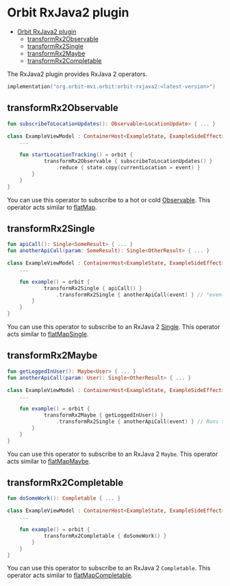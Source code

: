# Orbit RxJava2 plugin

- [Orbit RxJava2 plugin](#orbit-rxjava2-plugin)
  - [transformRx2Observable](#transformrx2observable)
  - [transformRx2Single](#transformrx2single)
  - [transformRx2Maybe](#transformrx2maybe)
  - [transformRx2Completable](#transformrx2completable)

The RxJava2 plugin provides RxJava 2 operators.

```kotlin
implementation("org.orbit-mvi.orbit:orbit-rxjava2:<latest-version>")
```

## transformRx2Observable

``` kotlin
fun subscribeToLocationUpdates(): Observable<LocationUpdate> { ... }

class ExampleViewModel : ContainerHost<ExampleState, ExampleSideEffect> {
    ...

    fun startLocationTracking() = orbit {
            transformRx2Observable { subscribeToLocationUpdates() }
                .reduce { state.copy(currentLocation = event) }
        }
    }
}
```

You can use this operator to subscribe to a hot or cold [Observable](http://reactivex.io/documentation/observable.html).
This operator acts similar to [flatMap](https://github.com/ReactiveX/RxJava/wiki/Transforming-Observables#flatmap).

## transformRx2Single

``` kotlin
fun apiCall(): Single<SomeResult> { ... }
fun anotherApiCall(param: SomeResult): Single<OtherResult> { ... }

class ExampleViewModel : ContainerHost<ExampleState, ExampleSideEffect> {
    ...

    fun example() = orbit {
            transformRx2Single { apiCall() }
                .transformRx2Single { anotherApiCall(event) } // "event" is the result of the first api call
        }
    }
}
```

You can use this operator to subscribe to an RxJava 2 [Single](http://reactivex.io/documentation/single.html).
This operator acts similar to [flatMapSingle](https://github.com/ReactiveX/RxJava/wiki/Transforming-Observables#flatmapsingle).

## transformRx2Maybe

``` kotlin
fun getLoggedInUser(): Maybe<User> { ... }
fun anotherApiCall(param: User): Single<OtherResult> { ... }

class ExampleViewModel : ContainerHost<ExampleState, ExampleSideEffect> {
    ...

    fun example() = orbit {
            transformRx2Maybe { getLoggedInUser() }
                .transformRx2Single { anotherApiCall(event) } // Runs the API call if the user is logged in
        }
    }
}
```

You can use this operator to subscribe to an RxJava 2 `Maybe`.
This operator acts similar to [flatMapMaybe](https://github.com/ReactiveX/RxJava/wiki/Transforming-Observables#flatmapmaybe).

## transformRx2Completable

``` kotlin
fun doSomeWork(): Completable { ... }

class ExampleViewModel : ContainerHost<ExampleState, ExampleSideEffect> {
    ...

    fun example() = orbit {
            transformRx2Completable { doSomeWork() }
        }
    }
}
```

You can use this operator to subscribe to an RxJava 2 `Completable`.
This operator acts similar to [flatMapCompletable](https://github.com/ReactiveX/RxJava/wiki/Transforming-Observables#flatmapcompletable).
